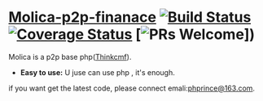 # [Molica-p2p-finanace]('') [![Build Status](https://img.shields.io/travis/facebook/react/master.svg?style=flat)]() [![Coverage Status](https://img.shields.io/coveralls/facebook/react/master.svg?style=flat)]() [![PRs Welcome](https://img.shields.io/badge/PRs-welcome-brightgreen.svg)])

Molica is a p2p base php([Thinkcmf]('http://www.thinkcmf.com')).

* **Easy to use:**  U juse can use php , it's enough.

if you want get the latest code, please connect emali:[phprince@163.com]('http://mail.163.com').
